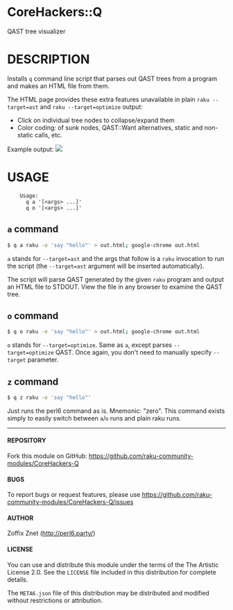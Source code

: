 # CoreHackers::Q

QAST tree visualizer

# DESCRIPTION

Installs `q` command line script that parses out QAST trees
from a program and makes an HTML file from them.

The HTML page provides these extra features unavailable in plain
`raku --target=ast` and `raku --target=optimize` output:

* Click on individual tree nodes to collapse/expand them
* Color coding: of sunk nodes, QAST::Want alternatives, static and non-static
    calls, etc.

Example output:
![](example.png)

# USAGE

```
    Usage:
      q a '[<args> ...]'
      q o '[<args> ...]'
```

## `a` command

```bash
$ q a raku -e 'say "hello"' > out.html; google-chrome out.html
```

`a` stands for `--target=ast` and the args that follow is a `raku` invocation
 to run the script (the `--target=ast` argument will be inserted automatically).

The script will parse QAST generated by the given `raku` program and output
an HTML file to STDOUT. View the file in any browser to examine the QAST tree.

## `o` command

```bash
$ q o raku -e 'say "hello"' > out.html; google-chrome out.html
```

`o` stands for `--target=optimize`. Same as `a`, except parses
`--target=optimize` QAST. Once again, you don't need to manually specify
`--target` parameter.


## `z` command

```bash
$ q z raku -e 'say "hello"'
```

Just runs the perl6 command as is. Mnemonic: "zero". This command exists simply
to easily switch between `a`/`o` runs and plain raku runs.

----

#### REPOSITORY

Fork this module on GitHub:
https://github.com/raku-community-modules/CoreHackers-Q

#### BUGS

To report bugs or request features, please use
https://github.com/raku-community-modules/CoreHackers-Q/issues

#### AUTHOR

Zoffix Znet (http://perl6.party/)

#### LICENSE

You can use and distribute this module under the terms of the
The Artistic License 2.0. See the `LICENSE` file included in this
distribution for complete details.

The `META6.json` file of this distribution may be distributed and modified
without restrictions or attribution.

